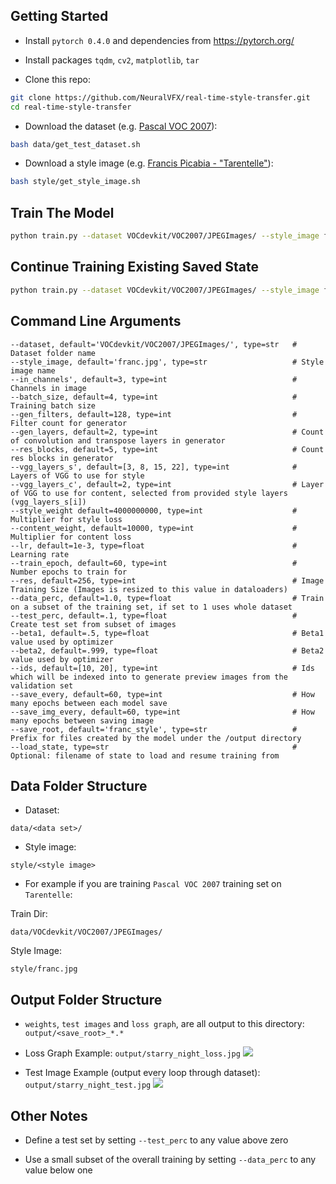 
## Getting Started
- Install `pytorch 0.4.0` and dependencies from https://pytorch.org/
- Install packages `tqdm`, `cv2`, `matplotlib`, `tar`

- Clone this repo:
```bash
git clone https://github.com/NeuralVFX/real-time-style-transfer.git
cd real-time-style-transfer
```
- Download the dataset (e.g. [Pascal VOC 2007](http://pjreddie.com/media/files/VOCtrainval_06-Nov-2007.tar)):
```bash
bash data/get_test_dataset.sh
```
- Download a style image (e.g. [Francis Picabia - "Tarentelle"](https://en.wikipedia.org/wiki/Abstract_art#/media/File:Francis_Picabia,_1912,_Tarentelle,_oil_on_canvas,_73.6_x_92.1_cm,_Museum_of_Modern_Art,_New_York.jpg)):
```bash
bash style/get_style_image.sh
```

## Train The Model
```bash
python train.py --dataset VOCdevkit/VOC2007/JPEGImages/ --style_image franc.jpg --train_epoch 100  --save_root franc
```

## Continue Training Existing Saved State
```bash
python train.py --dataset VOCdevkit/VOC2007/JPEGImages/ --style_image franc.jpg --train_epoch 100  --save_root franc  --load_state output/franc_3.json
```

## Command Line Arguments
```
--dataset, default='VOCdevkit/VOC2007/JPEGImages/', type=str   # Dataset folder name
--style_image, default='franc.jpg', type=str                   # Style image name
--in_channels', default=3, type=int                            # Channels in image
--batch_size, default=4, type=int                              # Training batch size
--gen_filters, default=128, type=int                           # Filter count for generator
--gen_layers, default=2, type=int                              # Count of convolution and transpose layers in generator
--res_blocks, default=5, type=int                              # Count res blocks in generator
--vgg_layers_s', default=[3, 8, 15, 22], type=int              # Layers of VGG to use for style
--vgg_layers_c', default=2, type=int                           # Layer of VGG to use for content, selected from provided style layers (vgg_layers_s[i])
--style_weight default=4000000000, type=int                    # Multiplier for style loss
--content_weight, default=10000, type=int                      # Multiplier for content loss
--lr, default=1e-3, type=float                                 # Learning rate
--train_epoch, default=60, type=int                            # Number epochs to train for
--res, default=256, type=int                                   # Image Training Size (Images is resized to this value in dataloaders)
--data_perc, default=1.0, type=float                           # Train on a subset of the training set, if set to 1 uses whole dataset
--test_perc, default=.1, type=float                            # Create test set from subset of images
--beta1, default=.5, type=float                                # Beta1 value used by optimizer
--beta2, default=.999, type=float                              # Beta2 value used by optimizer
--ids, default=[10, 20], type=int                              # Ids which will be indexed into to generate preview images from the validation set
--save_every, default=60, type=int                             # How many epochs between each model save
--save_img_every, default=60, type=int                         # How many epochs between saving image
--save_root, default='franc_style', type=str                   # Prefix for files created by the model under the /output directory
--load_state, type=str                                         # Optional: filename of state to load and resume training from
```

## Data Folder Structure

- Dataset:

`data/<data set>/`

- Style image:

`style/<style image>`

- For example if you are training `Pascal VOC 2007` training set on `Tarentelle`:

Train Dir:

`data/VOCdevkit/VOC2007/JPEGImages/`

Style Image:

`style/franc.jpg`

## Output Folder Structure

- `weights`, `test images` and `loss graph`, are all output to this directory: `output/<save_root>_*.*`

- Loss Graph Example: `output/starry_night_loss.jpg`
![](output/starry_night_loss.jpg)

- Test Image Example (output every loop through dataset): `output/starry_night_test.jpg`
![](output/starry_night_127_test.jpg)

## Other Notes

- Define a test set by setting `--test_perc` to any value above zero

- Use a small subset of the overall training by setting `--data_perc` to any value below one

